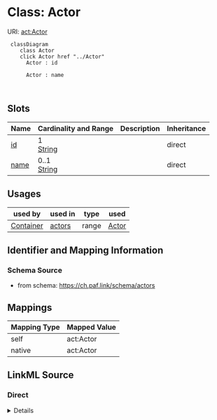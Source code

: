 

# Class: Actor 



URI: [act:Actor](https://ch.paf.link/schema/actors/Actor)






```mermaid
 classDiagram
    class Actor
    click Actor href "../Actor"
      Actor : id
        
      Actor : name
        
      
```




<!-- no inheritance hierarchy -->


## Slots

| Name | Cardinality and Range | Description | Inheritance |
| ---  | --- | --- | --- |
| [id](id.md) | 1 <br/> [String](String.md) |  | direct |
| [name](name.md) | 0..1 <br/> [String](String.md) |  | direct |





## Usages

| used by | used in | type | used |
| ---  | --- | --- | --- |
| [Container](Container.md) | [actors](actors.md) | range | [Actor](Actor.md) |






## Identifier and Mapping Information







### Schema Source


* from schema: https://ch.paf.link/schema/actors




## Mappings

| Mapping Type | Mapped Value |
| ---  | ---  |
| self | act:Actor |
| native | act:Actor |







## LinkML Source

<!-- TODO: investigate https://stackoverflow.com/questions/37606292/how-to-create-tabbed-code-blocks-in-mkdocs-or-sphinx -->

### Direct

<details>
```yaml
name: Actor
from_schema: https://ch.paf.link/schema/actors
slots:
- id
- name

```
</details>

### Induced

<details>
```yaml
name: Actor
from_schema: https://ch.paf.link/schema/actors
attributes:
  id:
    name: id
    from_schema: https://ch.paf.link/schema/actors
    rank: 1000
    slot_uri: dcterm:identifier
    identifier: true
    alias: id
    owner: Actor
    domain_of:
    - Container
    - Actor
    range: string
    required: true
  name:
    name: name
    from_schema: https://ch.paf.link/schema/actors
    rank: 1000
    alias: name
    owner: Actor
    domain_of:
    - Actor
    range: string

```
</details>